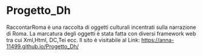# Progetto_Dh
RaccontarRoma è una raccolta di oggetti culturali incentrati sulla narrazione di Roma. 
La marcatura degli oggetti è stata fatta con diversi framework web tra cui Xml,Html, DC,Tei ecc.
Il sito è visitabile al Link: https://anna-11499.github.io/Progetto_Dh/
